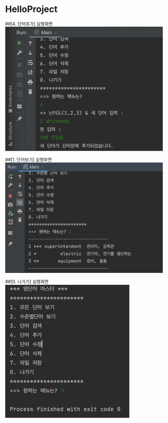 # HelloProject


##[4. 단어추가] 실행화면 <br>
<img src = 'https://github.com/junhyungparker/HelloProject/blob/master/screenshots/Project1%E1%84%8C%E1%85%B5%E1%86%AB%E1%84%92%E1%85%A2%E1%86%BC%E1%84%87%E1%85%A9%E1%84%80%E1%85%A9%E1%84%89%E1%85%A5_img1.png?raw=true'>

##[1. 단어보기] 실행화면 <br>
<img src = 'https://github.com/junhyungparker/HelloProject/blob/master/screenshots/Project1%E1%84%8C%E1%85%B5%E1%86%AB%E1%84%92%E1%85%A2%E1%86%BC%E1%84%87%E1%85%A9%E1%84%80%E1%85%A9%E1%84%89%E1%85%A5_img2.png?raw=true'>

##[0. 나가기] 실행화면 <br>
<img src = 'https://github.com/junhyungparker/HelloProject/blob/master/screenshots/Project1%E1%84%8C%E1%85%B5%E1%86%AB%E1%84%92%E1%85%A2%E1%86%BC%E1%84%87%E1%85%A9%E1%84%80%E1%85%A9%E1%84%89%E1%85%A5_img3.png?raw=true'>
